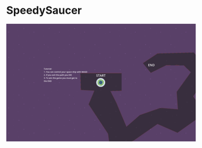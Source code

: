 # SpeedySaucer

![alt text](https://github.com/claudiup423/SpeedySaucer/blob/main/StartGame.png?raw=true)